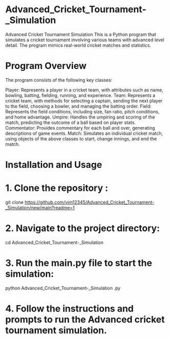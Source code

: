 # Advanced_Cricket_Tournament-_Simulation
Advanced Cricket Tournament Simulation
This is a Python program that simulates a cricket tournament involving various teams with advanced level detail. The program mimics real-world cricket matches and statistics.
# Program Overview 
The program consists of the following key classes:

Player: Represents a player in a cricket team, with attributes such as name, bowling, batting, fielding, running, and experience.
Team: Represents a cricket team, with methods for selecting a captain, sending the next player to the field, choosing a bowler, and managing the batting order.
Field: Represents the field conditions, including size, fan ratio, pitch conditions, and home advantage.
Umpire: Handles the umpiring and scoring of the match, predicting the outcome of a ball based on player stats.
Commentator: Provides commentary for each ball and over, generating descriptions of game events.
Match: Simulates an individual cricket match, using objects of the above classes to start, change innings, and end the match.
 

 # Installation and Usage

# 1. Clone the repository :
git clone https://github.com/vim12345/Advanced_Cricket_Tournament-_Simulation/new/main?readme=1

#  2. Navigate to the project directory:
cd Advanced_Cricket_Tournament-_Simulation
#  3. Run the main.py file to start the simulation:
python  Advanced_Cricket_Tournament-_Simulation
.py
# 4. Follow the instructions and prompts to run the Advanced cricket tournament simulation.
